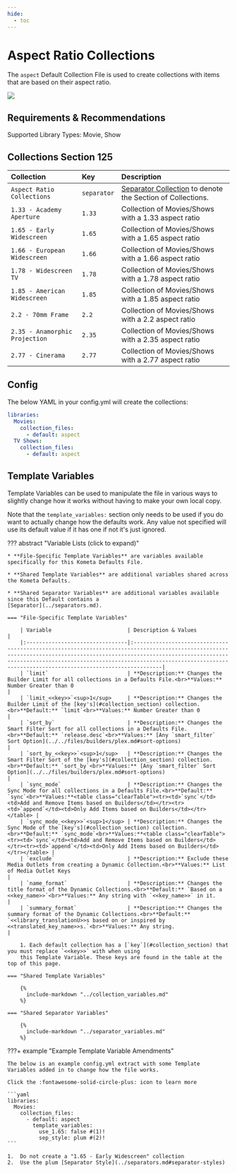 ```yaml
---
hide:
  - toc
---
```

# Aspect Ratio Collections

The `aspect` Default Collection File is used to create collections with items that are based on their aspect ratio.

![](../images/aspect.png)

## Requirements & Recommendations

Supported Library Types: Movie, Show

## <a id="collection_section"></a>Collections Section 125

| Collection                     | Key         | Description                                                                    |
|:-------------------------------|:------------|:-------------------------------------------------------------------------------|
| `Aspect Ratio  Collections`    | `separator` | [Separator Collection](../separators.md) to denote the Section of Collections. |
| `1.33 - Academy Aperture`      | `1.33`      | Collection of Movies/Shows with a 1.33 aspect ratio                            |
| `1.65 - Early Widescreen`      | `1.65`      | Collection of Movies/Shows with a 1.65 aspect ratio                            |
| `1.66 - European Widescreen`   | `1.66`      | Collection of Movies/Shows with a 1.66 aspect ratio                            |
| `1.78 - Widescreen TV`         | `1.78`      | Collection of Movies/Shows with a 1.78 aspect ratio                            |
| `1.85 - American Widescreen`   | `1.85`      | Collection of Movies/Shows with a 1.85 aspect ratio                            |
| `2.2 - 70mm Frame`             | `2.2`       | Collection of Movies/Shows with a 2.2 aspect ratio                             |
| `2.35 - Anamorphic Projection` | `2.35`      | Collection of Movies/Shows with a 2.35 aspect ratio                            |
| `2.77 - Cinerama`              | `2.77`      | Collection of Movies/Shows with a 2.77 aspect ratio                            |

## Config

The below YAML in your config.yml will create the collections:

```yaml
libraries:
  Movies:
    collection_files:
      - default: aspect
  TV Shows:
    collection_files:
      - default: aspect
```

## Template Variables

Template Variables can be used to manipulate the file in various ways to slightly change how it works without having to 
make your own local copy.

Note that the `template_variables:` section only needs to be used if you do want to actually change how the defaults 
work. Any value not specified will use its default value if it has one if not it's just ignored.

??? abstract "Variable Lists (click to expand)"

    * **File-Specific Template Variables** are variables available specifically for this Kometa Defaults File.

    * **Shared Template Variables** are additional variables shared across the Kometa Defaults.

    * **Shared Separator Variables** are additional variables available since this Default contains a 
    [Separator](../separators.md).

    === "File-Specific Template Variables"

        | Variable                        | Description & Values                                                                                                                                                                                                                                                                             |
        |:--------------------------------|:-------------------------------------------------------------------------------------------------------------------------------------------------------------------------------------------------------------------------------------------------------------------------------------------------|
        | `limit`                         | **Description:** Changes the Builder Limit for all collections in a Defaults File.<br>**Values:** Number Greater than 0                                                                                                                                                                          |
        | `limit_<<key>>`<sup>1</sup>     | **Description:** Changes the Builder Limit of the [key's](#collection_section) collection.<br>**Default:** `limit`<br>**Values:** Number Greater than 0                                                                                                                                                       |
        | `sort_by`                       | **Description:** Changes the Smart Filter Sort for all collections in a Defaults File.<br>**Default:** `release.desc`<br>**Values:** [Any `smart_filter` Sort Option](../../files/builders/plex.md#sort-options)                                                                                |
        | `sort_by_<<key>>`<sup>1</sup>   | **Description:** Changes the Smart Filter Sort of the [key's](#collection_section) collection.<br>**Default:** `sort_by`<br>**Values:** [Any `smart_filter` Sort Option](../../files/builders/plex.md#sort-options)                                                                                          |
        | `sync_mode`                     | **Description:** Changes the Sync Mode for all collections in a Defaults File.<br>**Default:** `sync`<br>**Values:**<table class="clearTable"><tr><td>`sync`</td><td>Add and Remove Items based on Builders</td></tr><tr><td>`append`</td><td>Only Add Items based on Builders</td></tr></table> |
        | `sync_mode_<<key>>`<sup>1</sup> | **Description:** Changes the Sync Mode of the [key's](#collection_section) collection.<br>**Default:** `sync_mode`<br>**Values:**<table class="clearTable"><tr><td>`sync`</td><td>Add and Remove Items based on Builders</td></tr><tr><td>`append`</td><td>Only Add Items based on Builders</td></tr></table> |
        | `exclude`                       | **Description:** Exclude these Media Outlets from creating a Dynamic Collection.<br>**Values:** List of Media Outlet Keys                                                                                                                                                                        |
        | `name_format`                   | **Description:** Changes the title format of the Dynamic Collections.<br>**Default:** `Based on a <<key_name>>`<br>**Values:** Any string with `<<key_name>>` in it.                                                                                                                             |
        | `summary_format`                | **Description:** Changes the summary format of the Dynamic Collections.<br>**Default:** `<<library_translationU>>s based on or inspired by <<translated_key_name>>s.`<br>**Values:** Any string.                                                                                                 |

        1. Each default collection has a [`key`](#collection_section) that you must replace `<<key>>` with when using 
        this Template Variable. These keys are found in the table at the top of this page.

    === "Shared Template Variables"

        {%
          include-markdown "../collection_variables.md"
        %}
    
    === "Shared Separator Variables"

        {%
          include-markdown "../separator_variables.md"
        %}
    
???+ example "Example Template Variable Amendments"

    The below is an example config.yml extract with some Template Variables added in to change how the file works.

    Click the :fontawesome-solid-circle-plus: icon to learn more
    
    ```yaml
    libraries:
      Movies:
        collection_files:
          - default: aspect
            template_variables:
              use_1.65: false #(1)!
              sep_style: plum #(2)!
    ```

    1.  Do not create a "1.65 - Early Widescreen" collection
    2.  Use the plum [Separator Style](../separators.md#separator-styles)
